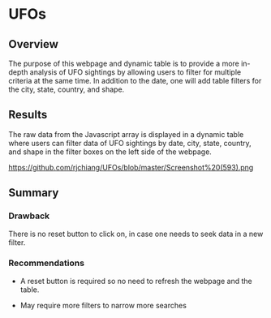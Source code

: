 # UFOs

## Overview
The purpose of this webpage and dynamic table is to provide a more in-depth analysis of UFO sightings by allowing users to filter for multiple criteria at the same time. In addition to the date, one will add table filters for the city, state, country, and shape.

## Results
The raw data from the Javascript array is displayed in a dynamic table where users can filter data of UFO sightings by date, city, state, country, and shape in the filter boxes on the left side of the webpage. 

https://github.com/rjchiang/UFOs/blob/master/Screenshot%20(593).png

## Summary

### Drawback

There is no reset button to click on, in case one needs to seek data in a new filter.

### Recommendations

* A reset button is required so no need to refresh the webpage and the table.

* May require more filters to narrow more searches
